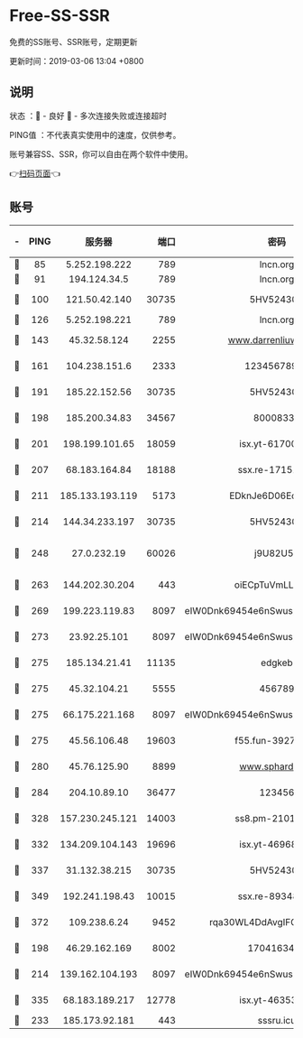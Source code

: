 # Free-SS-SSR

免费的SS账号、SSR账号，定期更新

更新时间：2019-03-06 13:04 +0800

## 说明

状态     ：🙂 - 良好 🙁 - 多次连接失败或连接超时

PING值   ：不代表真实使用中的速度，仅供参考。

账号兼容SS、SSR，你可以自由在两个软件中使用。

👉[扫码页面](https://liesauer.github.io/free-ss-ssr.github.io/)👈

## 账号

|-|PING|服务器|端口|密码|加密方式|区域|
|:----:|:----:|:-----:|-----:|:----:|:----:|:----:|
|🙂|85|5.252.198.222|789|lncn.org|rc4|JP|
|🙂|91|194.124.34.5|789|lncn.org|rc4|JP|
|🙂|100|121.50.42.140|30735|5HV52430C|aes-256-cfb|JP|
|🙂|126|5.252.198.221|789|lncn.org|rc4|JP|
|🙂|143|45.32.58.124|2255|www.darrenliuwei.com|aes-256-cfb|JP|
|🙂|161|104.238.151.6|2333|12345678900|aes-256-cfb|JP|
|🙂|191|185.22.152.56|30735|5HV52430C|aes-256-cfb|RU|
|🙂|198|185.200.34.83|34567|80008331|aes-256-cfb|US|
|🙂|201|198.199.101.65|18059|isx.yt-61700807|aes-256-cfb|US|
|🙂|207|68.183.164.84|18188|ssx.re-17151822|aes-256-cfb|US|
|🙂|211|185.133.193.119|5173|EDknJe6D06EoWDaw|aes-256-cfb|US|
|🙂|214|144.34.233.197|30735|5HV52430C|aes-256-cfb|US|
|🙂|248|27.0.232.19|60026|j9U82U53|xchacha20-ietf-poly1305|HK|
|🙂|263|144.202.30.204|443|oiECpTuVmLLxk4Ts|aes-256-cfb|US|
|🙂|269|199.223.119.83|8097|eIW0Dnk69454e6nSwuspv9DmS201tQ0D|aes-256-cfb|US|
|🙂|273|23.92.25.101|8097|eIW0Dnk69454e6nSwuspv9DmS201tQ0D|aes-256-cfb|US|
|🙂|275|185.134.21.41|11135|edgkeb|aes-256-cfb|GB|
|🙂|275|45.32.104.21|5555|456789|aes-256-cfb|SG|
|🙂|275|66.175.221.168|8097|eIW0Dnk69454e6nSwuspv9DmS201tQ0D|aes-256-cfb|US|
|🙂|275|45.56.106.48|19603|f55.fun-39271360|aes-256-cfb|US|
|🙂|280|45.76.125.90|8899|www.sphard.com|aes-256-cfb|JP|
|🙂|284|204.10.89.10|36477|123456|aes-256-cfb|US|
|🙂|328|157.230.245.121|14003|ss8.pm-21010216|aes-256-cfb|SG|
|🙂|332|134.209.104.143|19696|isx.yt-46968452|aes-256-cfb|SG|
|🙂|337|31.132.38.215|30735|5HV52430C|aes-256-cfb|US|
|🙂|349|192.241.198.43|10015|ssx.re-89348250|aes-256-cfb|US|
|🙂|372|109.238.6.24|9452|rqa30WL4DdAvgIFG6Fs3znzTa|aes-256-cfb|FR|
|🙂|198|46.29.162.169|8002|1704163453|aes-256-cfb|RU|
|🙂|214|139.162.104.193|8097|eIW0Dnk69454e6nSwuspv9DmS201tQ0D|aes-256-cfb|JP|
|🙂|335|68.183.189.217|12778|isx.yt-46353039|aes-256-cfb|SG|
|🙁|233|185.173.92.181|443|sssru.icu|rc4-md5|RU|
